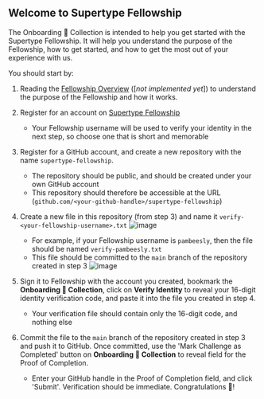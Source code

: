 ## Welcome to Supertype Fellowship

The Onboarding 🛫 Collection is intended to help you get started with the Supertype Fellowship. It will help you understand the purpose of the Fellowship, how to get started, and how to get the most out of your experience with us. 

You should start by:
1.  Reading the [Fellowship Overview](https://supertype.ai/fellowship/overview) ([_not implemented yet_]) to understand the purpose of the Fellowship and how it works.
2.  Register for an account on [Supertype Fellowship](https://fellowship.supertype.ai)
    - Your Fellowship username will be used to verify your identity in the next step, so choose one that is short and memorable
3.  Register for a GitHub account, and create a new repository with the name `supertype-fellowship`.
    - The repository should be public, and should be created under your own GitHub account
    - This repository should therefore be accessible at the URL (`github.com/<your-github-handle>/supertype-fellowship`)
4.  Create a new file in this repository (from step 3) and name it `verify-<your-fellowship-username>.txt`
![image](https://user-images.githubusercontent.com/16984453/217795521-bc804ea0-80ab-4e8a-a270-2a6272a50131.png)

    - For example, if your Fellowship username is `pambeesly`, then the file should be named `verify-pambeesly.txt`
    - This file should be committed to the `main` branch of the repository created in step 3
    ![image](https://user-images.githubusercontent.com/16984453/217796340-a533f080-e182-4d51-9998-0d452f7a342b.png)

5.  Sign it to Fellowship with the account you created, bookmark the **Onboarding 🛫 Collection**, click on **Verify Identity** to reveal your 16-digit identity verification code, and paste it into the file you created in step 4.
    - Your verification file should contain only the 16-digit code, and nothing else
6.  Commit the file to the `main` branch of the repository created in step 3 and push it to GitHub. Once committed, use the 'Mark Challenge as Completed' button on **Onboarding 🛫 Collection** to reveal field for the Proof of Completion.
    - Enter your GitHub handle in the Proof of Completion field, and click 'Submit'. Verification should be immediate. Congratulations 🎉!
